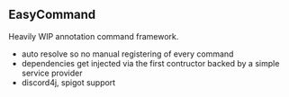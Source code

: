 ## EasyCommand

Heavily WIP annotation command framework.

- auto resolve so no manual registering of every command
- dependencies get injected via the first contructor backed by a simple service provider
- discord4j, spigot support
